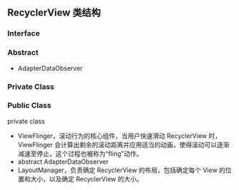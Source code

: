 ## RecyclerView 类结构

### Interface

### Abstract

- AdapterDataObserver

### Private Class

### Public Class

private class

- ViewFlinger，滚动行为的核心组件，当用户快速滑动 RecyclerView 时，ViewFlinger 会计算出剩余的滚动距离并应用适当的动画，使得滚动可以逐渐减速至停止，这个过程也被称为“fling”动作。
- abstract AdapterDataObserver
- LayoutManager，负责确定 RecyclerView 的布局，包括确定每个 View 的位置和大小，以及确定 RecyclerView 的大小。